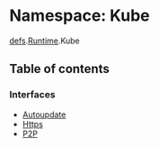# Namespace: Kube

[defs](dxos_config.defs.md).[Runtime](dxos_config.defs.Runtime.md).Kube

## Table of contents

### Interfaces

- [Autoupdate](../interfaces/dxos_config.defs.Runtime.Kube.Autoupdate.md)
- [Https](../interfaces/dxos_config.defs.Runtime.Kube.Https.md)
- [P2P](../interfaces/dxos_config.defs.Runtime.Kube.P2P.md)
